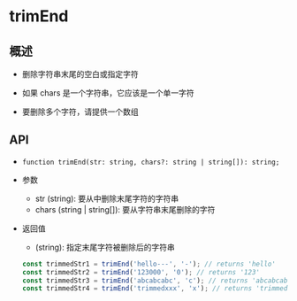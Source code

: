 # trimEnd

## 概述

+ 删除字符串末尾的空白或指定字符

+ 如果 chars 是一个字符串，它应该是一个单一字符
+ 要删除多个字符，请提供一个数组

## API

+ `function trimEnd(str: string, chars?: string | string[]): string;`

+ 参数

  + str (string): 要从中删除末尾字符的字符串
  + chars (string | string[]): 要从字符串末尾删除的字符

+ 返回值

  + (string): 指定末尾字符被删除后的字符串

  ```js
  const trimmedStr1 = trimEnd('hello---', '-'); // returns 'hello'
  const trimmedStr2 = trimEnd('123000', '0'); // returns '123'
  const trimmedStr3 = trimEnd('abcabcabc', 'c'); // returns 'abcabcab'
  const trimmedStr4 = trimEnd('trimmedxxx', 'x'); // returns 'trimmed'
  ```
